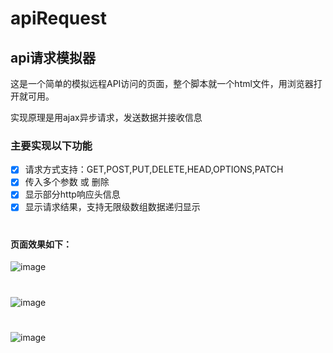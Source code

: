 # apiRequest
## api请求模拟器
这是一个简单的模拟远程API访问的页面，整个脚本就一个html文件，用浏览器打开就可用。

实现原理是用ajax异步请求，发送数据并接收信息
### 主要实现以下功能
- [x] 请求方式支持：GET,POST,PUT,DELETE,HEAD,OPTIONS,PATCH
- [x] 传入多个参数 或 删除
- [x] 显示部分http响应头信息
- [x] 显示请求结果，支持无限级数组数据递归显示
#
#### 页面效果如下：
![image](https://github.com/xcjiu/apiRequest/blob/master/api_1.png)
#
![image](https://github.com/xcjiu/apiRequest/blob/master/api_2.png)
#
![image](https://github.com/xcjiu/apiRequest/blob/master/api_3.png)




